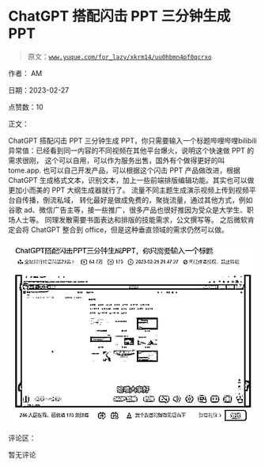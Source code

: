 # ChatGPT 搭配闪击 PPT 三分钟生成 PPT

> 原文：[`www.yuque.com/for_lazy/xkrm14/uu0hbmn4pf0qcrxo`](https://www.yuque.com/for_lazy/xkrm14/uu0hbmn4pf0qcrxo)



作者： AM 

日期：2023-02-27 

点赞数：10 

正文： 

ChatGPT 搭配闪击 PPT 三分钟生成 PPT，你只需要输入一个标题哔哩哔哩bilibili 异常值：已经看到同一内容的不同视频在其他平台爆火，说明这个快速做 PPT 的需求很刚， 这个可以自用，可以作为服务出售，国外有个做得更好的叫 tome.app. 也可以自己开发产品，可以根据这个闪击 PPT 产品做改进，根据 ChatGPT 生成格式文本，识别文本，加上一些前端排版编辑功能。其实也可以做更加小而美的 PPT 大纲生成器就行了。 流量不同主题生成演示视频上传到视频平台自传播，倒流私域， 转化最好是做成免费的，聚拢流量，通过其他方式，例如谷歌 ad、微信广告主等，接一些推广，很多产品也很好推因为受众是大学生、职场人士等。 同理发散需要书面表达和排版的技能需求，公文撰写等。 之后微软肯定会将 ChatGPT 整合到 office，但是这种垂直领域的需求仍然可以做。 

![](img/0085975f3d411137fab8f334311be14a.png)  

评论区： 

暂无评论 

